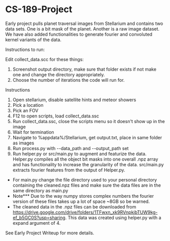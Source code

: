 # CS-189-Project
Early project pulls planet traversal images from Stellarium and contains two data sets. One is a bit mask of the planet. Another is a raw image dataset. We have also added functionalities to generate fourier and convoluted kernel variants of the data.


Instructions to run:

Edit collect_data.scc for these things:

1. Screenshot output directory, make sure that folder exists if not make one and change the directory appropriately.
2. Choose the number of iterations the code will run for.


Instructions

1. Open stellarium, disable satellite hints and meteor showers
2. Pick a location
3. Pick an FOV
4. F12 to open scripts, load collect_data.ssc
5. Run collect_data.ssc, close the scripts menu so it doesn't show up in the image
6. Wait for termination
7. Navigate to %appdata%/Stellarium, get output.txt, place in same folder as images
8. Run process.py with --data_path and --output_path set
9. Run helper.py or src/main.py to augment and featurize the data. Helper.py compiles all the object bit masks into one overall .npz array and has functionality to increase the granularity of the data. src/main.py extracts fourier features from the output of Helper.py.
  - For main.py change the file directory used to your personal directory containing the cleaned.npz files and make sure the data files are in the same directory as main.py
  - Note*** Due to the way numpy stores complex numbers the fourier version of these files takes up a lot of space ~8GB so be warned.
  - The cleaned data in the .npz files can be downloaded from https://drive.google.com/drive/folders/1TFwxn_xk9RVnpkibTUW9kg-ef_b5GC0S?usp=sharing. This data was created using helper.py with a expand argument of 4.

See Early Project Writeup for more details.
